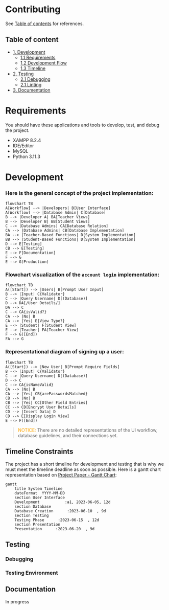 # Contributing

See [Table of contents](#tables) for references.


## Table of content <a name="tables"></a>
- [1. Development](#development)
  - [1.1 Requirements](#requirements)
  - [1.2 Development Flow](#development)
  - [1.3 Timeline](#time)
- [2. Testing](##testing)
  - [2.1 Debugging](#debug)
  - [2.1 Linting](#lnit)
- [3. Documentation](#doc)

# Requirements
You should have these applications and tools to develop, test, and debug the project.

- XAMPP 8.2.4
- IDE/Editor
- MySQL
- Python 3.11.3
# Development
### Here is the general concept of the project implementation:

```mermaid
flowchart TB
A[Workflow] --> |Developers| B[User Interface]
A[Workflow] --> |Database Admin| C[Database]
B --> |Developer A| BA[Teacher Views]
B --> |Developer B| BB[Student Views]
C --> |Database Admins| CA[Database Relation]
CA --> |Database Admins| CB[Database Implementation]
BA --> |Teacher-Based Functions| D[System Implementation]
BB --> |Student-Based Functions| D[System Implementation]
D --> E[Testing]
CB --> E[Testing]
E --> F[Documentation]
F --> G
E --> G[Production]
```

### Flowchart visualization of the **`account login`** implementation:

```mermaid
flowchart TB
A([Start]) --> |Users| B[Prompt User Input]
B --> |Input| C{Validator}
C --> |Query Username| D[(Database)]
D --> DA[/User Details/]
DA --> C
C --> CA{isValid?}
CA --> |No| B
CA --> |Yes| E{View Type?}
E --> |Student| F[Student View]
E --> |Teacher| FA[Teacher View]
F --> G([End])
FA --> G
```

### Representational diagram of signing up a user:

```mermaid
flowchart TB
A([Start]) --> |New User| B[Prompt Require Fields]
B --> |Input| C{Validator}
C --> |Query Username| D[(Database)]
D --> C
C --> CA{isNameValid}
CA --> |No| B
CA --> |Yes| CB{arePasswordsMatched}
CB --> |No| B
CB --> |Yes| CC[Other Field Entries]
CC --> CD[Encrypt User Details]
CD --> |Insert Data| D
CD --> E[Display Login View]
E --> F([End])
```


> <span style="color:orange">NOTICE: </span> There are no detailed representations of the UI workflow, database guidelines, and their connections yet.

## Timeline Constraints
The project has a short timeline for development and testing that is why we must meet the timeline deadline as soon as possible. Here is a gantt chart representation based on [Project Paper - Gantt Chart](https://1drv.ms/w/s!AtjIPcaFwE3CgV4OqJ_29lvdOtQE?e=jBvQEl):

```mermaid
gantt
    title System Timeline
    dateFormat  YYYY-MM-DD
    section User Interface
    Development           :a1, 2023-06-05, 12d
    section Database
    Database Creation      :2023-06-10  , 9d
    section Testing
    Testing Phase      :2023-06-15  , 12d
    section Presentation
    Presentation      :2023-06-20  , 9d
```

## Testing 
### Debugging
### Testing Environment


## Documentation
In progress